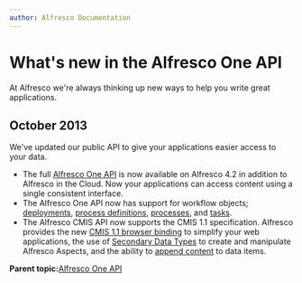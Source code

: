 ```yaml
---
author: Alfresco Documentation
---
```


# What's new in the Alfresco One API

At Alfresco we're always thinking up new ways to help you write great applications.

## October 2013

We've updated our public API to give your applications easier access to your data.

-   The full [Alfresco One API](pra-welcome.md) is now available on Alfresco 4.2 in addition to Alfresco in the Cloud. Now your applications can access content using a single consistent interface.
-   The Alfresco One API now has support for workflow objects; [deployments](../concepts/act-deployments.md), [process definitions](../concepts/act-procdefs.md), [processes](../concepts/act-processes.md), and [tasks](../concepts/act-tasks.md).
-   The Alfresco CMIS API now supports the CMIS 1.1 specification. Alfresco provides the new [CMIS 1.1 browser binding](../concepts/cmis-1.1-browser-binding.md) to simplify your web applications, the use of [Secondary Data Types](../concepts/cmis-1.1-using-aspects.md) to create and manipulate Alfresco Aspects, and the ability to [append content](../concepts/cmis-1.1-appending-content.md) to data items.

**Parent topic:**[Alfresco One API](../../../pra/1/topics/pra-welcome.md)

